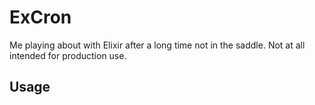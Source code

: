 # ExCron

Me playing about with Elixir after a long time not in the saddle. Not at all intended for production use.

## Usage



